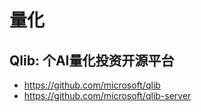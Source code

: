 # 量化

## Qlib: 个AI量化投资开源平台

- <https://github.com/microsoft/qlib>
- <https://github.com/microsoft/qlib-server>
